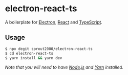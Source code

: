 # electron-react-ts

A boilerplate for [Electron](https://www.electronjs.org/), [React](https://reactjs.org/) and [TypeScript](https://www.typescriptlang.org/).

## Usage

```sh
$ npx degit sprout2000/electron-react-ts
$ cd electron-react-ts
$ yarn install && yarn dev
```

_Note that you will need to have [Node.js](https://nodejs.org/) and [Yarn](https://yarnpkg.com/) installed._
